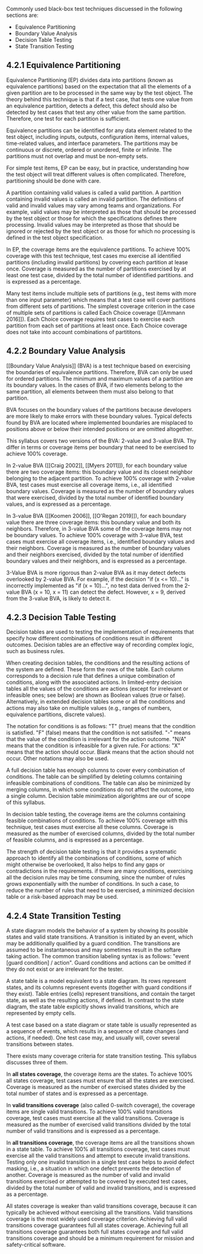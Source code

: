Commonly used black-box test techniques discuessed in the following sections are:

* Equivalence Partitioning
* Boundary Value Analysis
* Decision Table Testing
* State Transition Testing

## 4.2.1 Equivalence Partitioning

Equivalence Partitioning (EP) divides data into partitions (known as equivalence partitions) based on the expectation that all the elements of a given partition are to be processed in the same way by the test object.  The theory behind this technique is that if a test case, that tests one value from an equivalence partition, detects a defect, this defect should also be detected by test cases that test any other value from the same partition.  Therefore, one test for each partition is sufficient.

Equivalence partitions can be identified for any data element related to the test object, including inputs, outputs, configuration items, internal values, time-related values, and interface parameters.  The partitions may be continuous or discrete, ordered or unordered, finite or infinite.  The partitions must not overlap and must be non-empty sets.

For simple test items, EP can be easy, but in practice, understanding how the test object will treat different values is often complicated.  Therefore, partitioning should be done with care.

A partition containing valid values is called a valid partition.  A partition containing invalid values is called an invalid partition.  The definitions of valid and invalid values may vary among teams and organizations.  For example, valid values may be interpreted as those that should be processed by the test object or those for which the specifications defines there processing.  Invalid values may be interpreted as those that should be ignored or rejected by the test object or as those for which no processing is defined in the test object specification.

In EP, the coverage items are the equivalence partitions.  To achieve 100% coverage with this test technique, test cases mu exercise all identified partitions (including invalid partitions) by covering each partition at lease once.  Coverage is measured as the number of partitions exercised by at least one test case, divided by the total number of identified partitions. and is expressed as a percentage.

Many test items include multiple sets of partitions (e.g., test items with more than one input parameter) which means that a test case will cover partitions from different sets of partitions.  The simplest coverage criterion in the case of multiple sets of partitions is called Each Choice coverage ([[Ammann 2016]]).  Each Choice coverage requires test cases to exercise each partition from each set of partitions at least once.  Each Choice coverage does not take into account combinations of partititons.

## 4.2.2 Boundary Value Analysis

[[Boundary Value Analysis]] (BVA) is a test technique based on exercising the boundaries of equivalence partitions.  Therefore, BVA can only be used for ordered partitions.  The minimum and maximum values of a partition are its boundary values.  In the cases of BVA, if two elements belong to the same partition, all elements between them must also belong to that partition.

BVA focuses on the boundary values of the partitions because developers are more likely to make errors with these boundary values.  Typical defects found by BVA are located where implemented boundaries are misplaced to positions above or below their intended positions or are omitted altogether.

This syllabus covers two versions of the BVA: 2-value and 3-value BVA.  Thy differ in terms or coverage items per boundary that need to be exercised to achieve 100% coverage.

In 2-value BVA ([[Craig 2002]], [[Myers 2011]]), for each boundary value there are two coverage items: this boundary value and its closest neighbor belonging to the adjacent partition.  To achieve 100% coverage with 2-value BVA, test cases must exercise all coverage items, i.e., all identified boundary values.  Coverage is measured as the number of boundary values that were exercised, divided by the total number of identified boundary values, and is expressed as a percentage.

In 3-value BVA ([[Koomen 2006]], [[O'Regan 2019]]), for each boundary value there are three coverage items: this boundary value and both its neighbors.  Therefore, in 3-value BVA some of the coverage items may not be boundary values.  To achieve 100% coverage with 3-value BVA, test cases must exercise all coverage items, i.e., identified boundary values and their neighbors.  Coverage is measured as the number of boundary values and their neighbors exercised, divided by the total number of identified boundary values and their neighbors, and is expressed as a percentage.

3-Value BVA is more rigorous than 2-value BVA as it may detect defects overlooked by 2-value BVA.  For example, if the decision "if (x <= 10)..." is incorrectly implemented as "if (x = 10)...", no test data derived from the 2-value BVA (x = 10, x = 11) can detect the defect.  However, x = 9, derived from the 3-value BVA, is likely to detect it.

## 4.2.3 Decision Table Testing

Decision tables are used to testing the implementation of requirements that specify how different combinations of conditions result in different outcomes.  Decision tables are an effective way of recording complex logic, such as business rules.

When creating decision tables, the conditions and the resulting actions of the system are defined.  These form the rows of the table.  Each column corresponds to a decision rule that defines a unique combination of conditions, along with the associated actions.  In limited-entry decision tables all the values of the conditions are actions (except for irrelevant or infeasible ones; see below) are shown as Boolean values (true or false).  Alternatively, in extended decision tables some or all the conditions and actions may also take on multiple values (e.g., ranges of numbers, equivalence partitions, discrete values).

The notation for conditions is as follows: "T" (true) means that the condition is satisfied. "F" (false) means that the condition is not satisifed. "-" means that the value of the condition is irrelevant for the action outcome. "N/A" means that the condition is infeasible for a given rule.  For actions: "X" means that the action should occur.  Blank means that the action should not occur.  Other notations may also be used.

A full decision table has enough columns to cover every combination of conditions.  The table can be simplified by deleting columns containing infeasible combinations of conditions.  The table can also be minimized by merging columns, in which some conditions do not affect the outcome, into a single column.  Decision table minimization algorightms are our of scope of this syllabus.

In decision table testing, the coverage items are the columns containing feasible combinations of conditions.  To achieve 100% coverage with this technique, test cases must exercise all these columns.  Coverage is measured as the number of exercised columns, divided by the total number of feasible columns, and is expressed as a percentage.

The strength of decision table testing is that it provides a systematic approach to identify all the combinations of conditions, some of which might otherwise be overlooked, It also helps to find any gaps or contradictions in the requirements. if there are many conditions, exercising all the decision rules may be time consuming, since the number of rules grows exponentially with the number of conditions. In such a case, to reduce the number of rules that need to be exercised, a minimized decision table or a risk-based approach may be used.

## 4.2.4 State Transition Testing

A state diagram models the behavior of a system by showing its possible states and valid state transitions.  A transition is initiated by an event, which may be additionally qualified by a guard condition.  The transitions are assumed to be instantaneous and may sometimes result in the softare taking action.  The common transition labeling syntax is as follows: "event \[guard condition\] / action".  Guard conditions and actions can be omitted if they do not exist or are irrelevant for the tester.

A state table is a model equivalent to a state diagram.  Its rows represent states, and its columns represent events (together with guard conditions if they exist).  Table entries (cells) represent transitions, and contain the target state, as well as the resulting actions, if defined.  In contrast to the state diagram, the state table explicitly shows invalid transitions, which are represented by empty cells.

A test case based on a state diagram or state table is usually represented as a sequence of events, which results in a sequence of state changes (and actions, if needed).  One test case may, and usually will, cover several transitions between states.

There exists many coverage criteria for state transition testing.  This syllabus discusses three of them.

In **all states coverage**, the coverage items are the states. To achieve 100% all states coverage, test cases must ensure that all the states are exercised.  Coverage is measured as the number of exercised states divided by the total number of states and is expressed as a percentage.

In **valid transitions coverage** (also called 0-switch coverage), the coverage items are single valid transitions.  To achieve 100% valid transitions coverage, test cases must exercise all the valid transitions.  Coverage is measured as the number of exercised valid transitions divided by the total number of valid transitions and is expressed as a percentage.

In **all transitions coverage**, the coverage items are all the transitions shown in a state table.  To achieve 100% all transitions coverage, test cases must exercise all the valid transitions and attempt to execute invalid transitions.  Testing only one invalid transition in a single test case helps to avoid defect masking,  i.e., a situation in which one defect prevents the detection of another.  Coverage is measured as the number of valid and invalid transitions exercised or attempted to be covered by executed test cases, divided by the total number of valid and invalid transitions, and is expressed as a percentage.

All states coverage is weaker than valid transitions coverage, because it can typically be achieved without exercising all the transitions.  Valid transitions coverage is the most widely used coverage criterion.  Achieving full valid transitions coverage guarantees full all states coverage.  Achieving full all transitions coverage guarantees both full states coverage and full valid transitions coverage and should be a minimum requirement for mission and safety-critical software.

